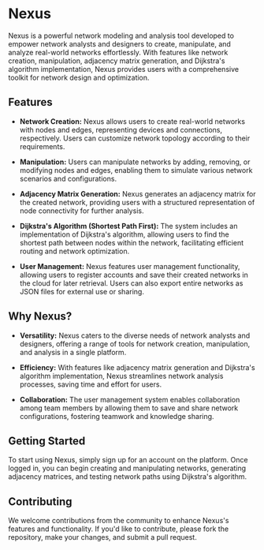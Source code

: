 # Nexus

Nexus is a powerful network modeling and analysis tool developed to empower network analysts and designers to create, manipulate, and analyze real-world networks effortlessly. With features like network creation, manipulation, adjacency matrix generation, and Dijkstra's algorithm implementation, Nexus provides users with a comprehensive toolkit for network design and optimization.

## Features

- **Network Creation:** Nexus allows users to create real-world networks with nodes and edges, representing devices and connections, respectively. Users can customize network topology according to their requirements.

- **Manipulation:** Users can manipulate networks by adding, removing, or modifying nodes and edges, enabling them to simulate various network scenarios and configurations.

- **Adjacency Matrix Generation:** Nexus generates an adjacency matrix for the created network, providing users with a structured representation of node connectivity for further analysis.

- **Dijkstra's Algorithm (Shortest Path First):** The system includes an implementation of Dijkstra's algorithm, allowing users to find the shortest path between nodes within the network, facilitating efficient routing and network optimization.

- **User Management:** Nexus features user management functionality, allowing users to register accounts and save their created networks in the cloud for later retrieval. Users can also export entire networks as JSON files for external use or sharing.

## Why Nexus?

- **Versatility:** Nexus caters to the diverse needs of network analysts and designers, offering a range of tools for network creation, manipulation, and analysis in a single platform.

- **Efficiency:** With features like adjacency matrix generation and Dijkstra's algorithm implementation, Nexus streamlines network analysis processes, saving time and effort for users.

- **Collaboration:** The user management system enables collaboration among team members by allowing them to save and share network configurations, fostering teamwork and knowledge sharing.

## Getting Started

To start using Nexus, simply sign up for an account on the platform. Once logged in, you can begin creating and manipulating networks, generating adjacency matrices, and testing network paths using Dijkstra's algorithm.

## Contributing

We welcome contributions from the community to enhance Nexus's features and functionality. If you'd like to contribute, please fork the repository, make your changes, and submit a pull request.
